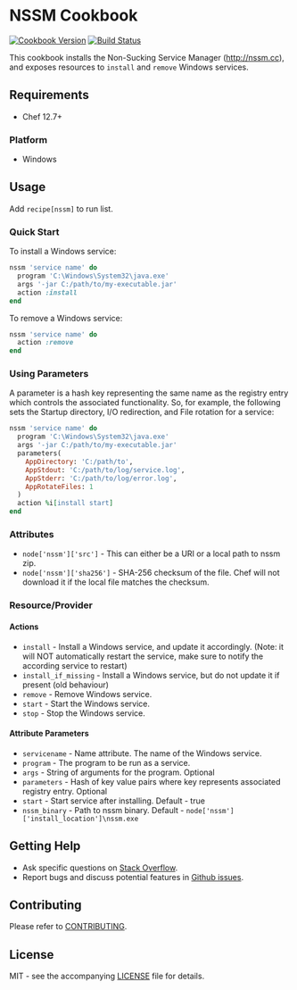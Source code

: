 # NSSM Cookbook

[![Cookbook Version](http://img.shields.io/cookbook/v/nssm.svg?style=flat-square)][cookbook]
[![Build Status](https://img.shields.io/appveyor/ci/dhoer/chef-nssm/master.svg?style=flat-square)][win]

[cookbook]: https://supermarket.chef.io/cookbooks/nssm
[win]: https://ci.appveyor.com/project/dhoer/chef-nssm

This cookbook installs the Non-Sucking Service Manager (http://nssm.cc), and exposes resources to `install`
and `remove` Windows services.

## Requirements

- Chef 12.7+

### Platform

- Windows

## Usage

Add `recipe[nssm]` to run list.

### Quick Start

To install a Windows service:

```ruby
nssm 'service name' do
  program 'C:\Windows\System32\java.exe'
  args '-jar C:/path/to/my-executable.jar'
  action :install
end
```

To remove a Windows service:

```ruby
nssm 'service name' do
  action :remove
end
```

### Using Parameters

A parameter is a hash key representing the same name as the registry entry which controls the associated functionality.
So, for example, the following sets the Startup directory, I/O redirection, and File rotation for a service:

```ruby
nssm 'service name' do
  program 'C:\Windows\System32\java.exe'
  args '-jar C:/path/to/my-executable.jar'
  parameters(
    AppDirectory: 'C:/path/to',
    AppStdout: 'C:/path/to/log/service.log',
    AppStderr: 'C:/path/to/log/error.log',
    AppRotateFiles: 1
  )
  action %i[install start]
end
```

### Attributes

- `node['nssm']['src']` - This can either be a URI or a local path to nssm zip.
- `node['nssm']['sha256']` - SHA-256 checksum of the file. Chef will not download it if the local file matches the
checksum.

### Resource/Provider

#### Actions

- `install` - Install a Windows service, and update it accordingly. (Note: it will NOT automatically restart the service, make sure to notify the according service to restart)
- `install_if_missing` - Install a Windows service, but do not update it if present (old behaviour)
- `remove` - Remove Windows service.
- `start` - Start the Windows service.
- `stop` - Stop the Windows service.

#### Attribute Parameters

- `servicename` - Name attribute. The name of the Windows service.
- `program` - The program to be run as a service.
- `args` - String of arguments for the program. Optional
- `parameters` - Hash of key value pairs where key represents associated registry entry. Optional
- `start` - Start service after installing. Default -  true
- `nssm_binary` - Path to nssm binary. Default - `node['nssm']['install_location']\nssm.exe`

## Getting Help

- Ask specific questions on [Stack Overflow](http://stackoverflow.com/questions/tagged/nssm).
- Report bugs and discuss potential features in [Github issues](https://github.com/dhoer/chef-nssm/issues).

## Contributing

Please refer to [CONTRIBUTING](https://github.com/dhoer/chef-nssm/blob/master/CONTRIBUTING.md).

## License

MIT - see the accompanying [LICENSE](https://github.com/dhoer/chef-nssm/blob/master/LICENSE.md) file for details.

